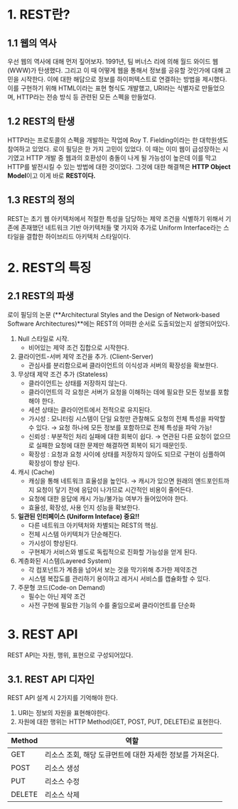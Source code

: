 # 1. REST란?

## 1.1 웹의 역사

우선 웹의 역사에 대해 먼저 짚어보자. 1991년, 팀 버너스 리에 의해 월드 와이드 웹(WWW)가 탄생했다. 그리고 이 때 어떻게 웹을 통해서 정보를 공유할 것인가에 대해 고민을 시작한다. 이에 대한 해답으로 정보를 하이퍼텍스트로 연결하는 방법을 제시했다. 이를 구현하기 위해 HTML이라는 표현 형식도 개발했고, URI라는 식별자로 만들었으며, HTTP라는 전송 방식 등 관련된 모든 스펙을 만들었다.

## 1.2 REST의 탄생

HTTP라는 프로토콜의 스펙을 개발하는 작업에 Roy T. Fielding이라는 한 대학원생도 참여하고 있었다. 로이 필딩은 한 가지 고민이 있었다. 이 때는 이미 웹이 급성장하는 시기였고 HTTP 개발 중 웹과의 호환성이 충돌이 나게 될 가능성이 높은데 이를 막고 HTTP를 발전시킬 수 있는 방법에 대한 것이었다. 그것에 대한 해결책은 **HTTP Object Model**이고 이게 바로 **REST이다.**

## 1.3 REST의 정의

REST는 초기 웹 아키텍처에서 적절한 특성을 담당하는 제약 조건을 식별하기 위해서 기존에 존재했던 네트워크 기반 아키텍처들 몇 가지와 추가로 Uniform Interface라는 스타일을 결합한 하이브리드 아키텍처 스타일이다.

# 2. REST의 특징

## 2.1 REST의 파생

로이 필딩의 논문 (**Architectural Styles and the Design of Network-based Software Architectures)**에는 REST의 어떠한 순서로 도출되었는지 설명되어있다.

1. Null 스타일로 시작.
   - 비어있는 제약 조건 집합으로 시작한다.
2. 클라이언트-서버 제약 조건을 추가. (Client-Server)
   - 관심사를 분리함으로써 클라이언트의 이식성과 서버의 확장성을 확보한다.
3. 무상태 제약 조건 추가 (Stateless)
   - 클라이언트는 상태를 저장하지 않는다.
   - 클라이언트의 각 요청은 서버가 요청을 이해하는 데에 필요한 모든 정보를 포함해야 한다.
   - 세션 상태는 클라이언트에서 전적으로 유지된다.
   - 가시성 : 모니터링 시스템이 단일 요청만 관찰해도 요청의 전체 특성을 파악할 수 있다.
     → 요청 하나에 모든 정보를 포함하므로 전체 특성을 파악 가능!
   - 신뢰성 : 부분적인 처리 실패에 대한 회복이 쉽다.
     → 연관된 다른 요청이 없으므로 실패한 요청에 대한 문제만 해결하면 회복이 되기 때문인듯.
   - 확장성 : 요청과 요청 사이에 상태를 저장하지 않아도 되므로 구현이 심플하여 확장성이 향상 된다.
4. 캐시 (Cache)
   - 캐싱을 통해 네트워크 효율성을 높인다.
     → 캐시가 있으면 원래의 엔드포인트까지 요청이 닿기 전에 응답이 나가므로 시간적인 비용이 줄어든다.
   - 요청에 대한 응답에 캐시 가능/불가능 여부가 들어있어야 한다.
   - 효율성, 확장성, 사용 인지 성능을 확보한다.
5. **일관된 인터페이스 (Uniform Inteface) 중요!!**
   - 다른 네트워크 아키텍처와 차별되는 REST의 핵심.
   - 전체 시스템 아키텍처가 단순해진다.
   - 가시성이 향상된다.
   - 구현체가 서비스와 별도로 독립적으로 진화할 가능성을 얻게 된다.
6. 계층화된 시스템(Layered System)
   - 각 컴포넌트가 계층을 넘어서 보는 것을 막기위해 추가한 제약조건
   - 시스템 복잡도를 관리하기 용이하고 레거시 서비스를 캡슐화할 수 있다.
7. 주문형 코드(Code-on Demand)
   - 필수는 아닌 제약 조건
   - 사전 구현에 필요한 기능의 수를 줄임으로써 클라이언트를 단순화

# 3. REST API

REST API는 자원, 행위, 표현으로 구성되어있다.

## 3.1. REST API 디자인

REST API 설계 시 2가지를 기억해야 한다.

1. URI는 정보의 자원을 표현해야한다.
2. 자원에 대한 행위는 HTTP Method(GET, POST, PUT, DELETE)로 표현한다.

| Method | 역할                                                      |
| ------ | --------------------------------------------------------- |
| GET    | 리소스 조회, 해당 도큐먼트에 대한 자세한 정보를 가져온다. |
| POST   | 리소스 생성                                               |
| PUT    | 리소스 수정                                               |
| DELETE | 리소스 삭제                                               |

